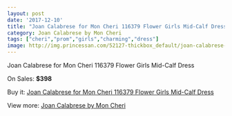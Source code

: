 ```yaml
---
layout: post
date: '2017-12-10'
title: "Joan Calabrese for Mon Cheri 116379 Flower Girls Mid-Calf Dress"
category: Joan Calabrese by Mon Cheri
tags: ["cheri","prom","girls","charming","dress"]
image: http://img.princessan.com/52127-thickbox_default/joan-calabrese-for-mon-cheri-116379-flower-girls-mid-calf-dress.jpg
---
```

Joan Calabrese for Mon Cheri 116379 Flower Girls Mid-Calf Dress

On Sales: **$398**
<a href="https://www.princessan.com/en/23511-joan-calabrese-for-mon-cheri-116379-flower-girls-mid-calf-dress.html"><amp-img layout="responsive" width="600" height="600" src="//img.princessan.com/52127-thickbox_default/joan-calabrese-for-mon-cheri-116379-flower-girls-mid-calf-dress.jpg" alt="Joan Calabrese for Mon Cheri 116379 Flower Girls Mid-Calf Dress 0" /></a>
<a href="https://www.princessan.com/en/23511-joan-calabrese-for-mon-cheri-116379-flower-girls-mid-calf-dress.html"><amp-img layout="responsive" width="600" height="600" src="//img.princessan.com/52128-thickbox_default/joan-calabrese-for-mon-cheri-116379-flower-girls-mid-calf-dress.jpg" alt="Joan Calabrese for Mon Cheri 116379 Flower Girls Mid-Calf Dress 1" /></a>

Buy it: [Joan Calabrese for Mon Cheri 116379 Flower Girls Mid-Calf Dress](https://www.princessan.com/en/23511-joan-calabrese-for-mon-cheri-116379-flower-girls-mid-calf-dress.html "Joan Calabrese for Mon Cheri 116379 Flower Girls Mid-Calf Dress")

View more: [Joan Calabrese by Mon Cheri](https://www.princessan.com/en/118- "Joan Calabrese by Mon Cheri")